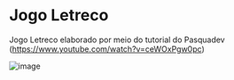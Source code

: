# Jogo Letreco
Jogo Letreco elaborado por meio do tutorial do Pasquadev (https://www.youtube.com/watch?v=ceWOxPgw0pc)

![image](https://user-images.githubusercontent.com/88353028/162542591-f1d3025e-103e-4bfa-9513-ddb35b20abdc.png)

